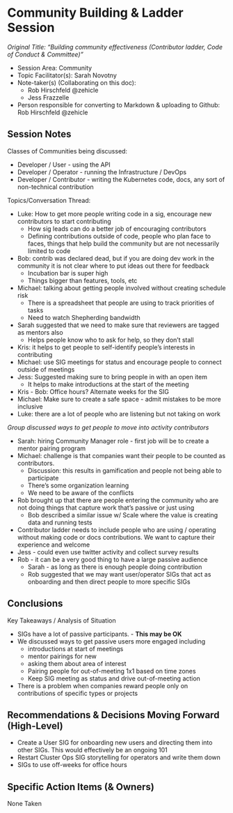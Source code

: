 # Community Building & Ladder Session

_Original Title: “Building community effectiveness (Contributor ladder, Code of Conduct & Committee)”_

* Session Area: Community
* Topic Facilitator(s): Sarah Novotny
* Note-taker(s) (Collaborating on this doc): 
  * Rob Hirschfeld @zehicle
  * Jess Frazzelle 
* Person responsible for converting to Markdown & uploading to Github: Rob Hirschfeld @zehicle

## Session Notes

Classes of Communities being discussed:
* Developer / User - using the API
* Developer / Operator - running the Infrastructure / DevOps
* Developer / Contributor - writing the Kubernetes code, docs, any sort of non-technical contribution

Topics/Conversation Thread:

* Luke: How to get more people writing code in a sig, encourage new contributors to start contributing
  * How sig leads can do a better job of encouraging contributors
  * Defining contributions outside of code, people who plan face to faces, things that help build the community but are not necessarily limited to code
* Bob: contrib was declared dead, but if you are doing dev work in the community it is not clear where to put ideas out there for feedback
  * Incubation bar is super high
  * Things bigger than features, tools, etc
* Michael: talking about getting people involved without creating schedule risk
  * There is a spreadsheet that people are using to track priorities of tasks
  * Need to watch Shepherding bandwidth
* Sarah suggested that we need to make sure that reviewers are tagged as mentors also
  * Helps people know who to ask for help, so they don’t stall
* Kris: it helps to get people to self-identify people’s interests in contributing
* Michael: use SIG meetings for status and encourage people to connect outside of meetings
* Jess: Suggested making sure to bring people in with an open item
  * It helps to make introductions at the start of the meeting
* Kris - Bob: Office hours?  Alternate weeks for the SIG
* Michael: Make sure to create a safe space - admit mistakes to be more inclusive
* Luke: there are a lot of people who are listening but not taking on work

_Group discussed ways to get people to move into activity contributors_

* Sarah: hiring Community Manager role - first job will be to create a mentor pairing program
* Michael: challenge is that companies want their people to be counted as contributors.
  * Discussion: this results in gamification and people not being able to participate
  * There’s some organization learning
  * We need to be aware of the conflicts
* Rob brought up that there are people entering the community who are not doing things that capture work that’s passive or just using
  * Bob described a similar issue w/ Scale where the value is creating data and running tests
* Contributor ladder needs to include people who are using / operating without making code or docs contributions.  We want to capture their experience and welcome
* Jess - could even use twitter activity and collect survey results
* Rob - it can be a very good thing to have a large passive audience
  * Sarah - as long as there is enough people doing contribution
  * Rob suggested that we may want user/operator SIGs that act as onboarding and then direct people to more specific SIGs

## Conclusions
Key Takeaways / Analysis of Situation

* SIGs have a lot of passive participants.  - **This may be OK**
* We discussed ways to get passive users more engaged including 
  * introductions at start of meetings
  * mentor pairings for new 
  * asking them about area of interest
  * Pairing people for out-of-meeting 1x1 based on time zones
  * Keep SIG meeting as status and drive out-of-meeting action
* There is a problem when companies reward people only on contributions of specific types or projects

## Recommendations & Decisions Moving Forward (High-Level)

* Create a User SIG for onboarding new users and directing them into other SIGs.  This would effectively be an ongoing 101
* Restart Cluster Ops SIG storytelling for operators and write them down
* SIGs to use off-weeks for office hours

## Specific Action Items (& Owners)

None Taken
